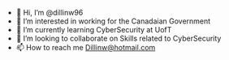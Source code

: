 - 👋 Hi, I’m @dillinw96
- 👀 I’m interested in working for the Canadaian Government 
- 🌱 I’m currently learning CyberSecurity at UofT
- 💞️ I’m looking to collaborate on Skills related to CyberSecurity
- 📫 How to reach me Dillinw@hotmail.com

<!---
dillinw96/dillinw96 is a ✨ special ✨ repository because its `README.md` (this file) appears on your GitHub profile.
You can click the Preview link to take a look at your changes.
--->
